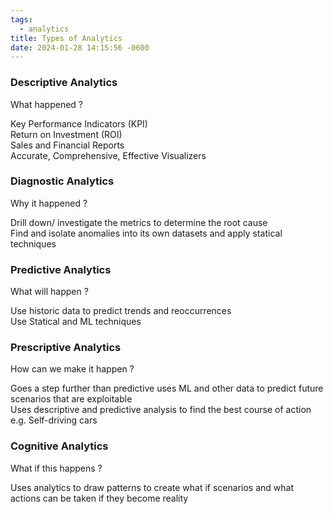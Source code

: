 ```yaml
---
tags:
  - analytics
title: Types of Analytics
date: 2024-01-28 14:15:56 -0600
---
```


### Descriptive Analytics

What happened ?

Key Performance Indicators (KPI)  
Return on Investment (ROI)  
Sales and Financial Reports  
Accurate, Comprehensive, Effective Visualizers

### Diagnostic Analytics

Why it happened ?

Drill down/ investigate the metrics to determine the root cause  
Find and isolate anomalies into its own datasets and apply statical techniques

### Predictive Analytics

What will happen ?

Use historic data to predict trends and reoccurrences  
Use Statical and ML techniques

### Prescriptive Analytics

How can we make it happen ?

Goes a step further than predictive uses ML and other data to predict future scenarios that are exploitable  
Uses descriptive and predictive analysis to find the best course of action  
e.g. Self-driving cars

### Cognitive Analytics

What if this happens ?

Uses analytics to draw patterns to create what if scenarios and what actions can be taken if they become reality
